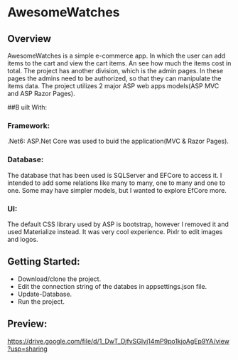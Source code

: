 # AwesomeWatches

## Overview
AwesomeWatches is a simple e-commerce app. In which the user can add items to the cart and view the cart items. An see how much the items cost in total. 
The project has another division, which is the admin pages. In these pages the admins need to be authorized, so that they can manipulate the items data.
The project utilizes 2 major ASP web apps models(ASP MVC and ASP Razor Pages).

##B uilt With:

### Framework:
.Net6: ASP.Net Core was used to buid the application(MVC & Razor Pages).

### Database:
The database that has been used is SQLServer and EFCore to access it. I intended to add some relations like many to many, one to many and one to one.
Some may have simpler models, but I wanted to explore EfCore more.

### UI:
The default CSS library used by ASP is bootstrap, however I removed it and used Materialize instead. It was very cool experience.
Pixlr to edit images and logos. 

## Getting Started:
 - Download/clone the project.  
 - Edit the connection string of the databes in appsettings.json file.
 - Update-Database. 
 - Run the project.

## Preview:
https://drive.google.com/file/d/1_DwT_DjfvSGIvj14mP9po1kjoAgEp9YA/view?usp=sharing
